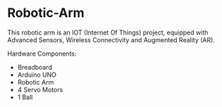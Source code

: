 # Robotic-Arm
This robotic arm is an IOT (Internet Of Things) project, equipped with Advanced Sensors, Wireless Connectivity and Augmented Reality (AR).

Hardware Components:
- Breadboard
- Arduino UNO
- Robotic Arm
- 4 Servo Motors
- 1 Ball
